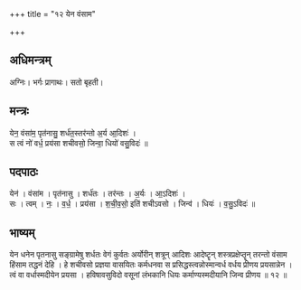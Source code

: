 +++
title = "१२ येन वंसाम"

+++
## अधिमन्त्रम्
अग्निः। भर्गः प्रागाथः। सतो बृहती।

## मन्त्रः
येन॒ वंसा॑म॒ पृत॑नासु॒ शर्ध॑त॒स्तर॑न्तो अ॒र्य आ॒दिशः॑ ।  
स त्वं नो॑ वर्ध॒ प्रय॑सा शचीवसो॒ जिन्वा॒ धियो॑ वसु॒विदः॑ ॥

## पदपाठः
येन॑ । वंसा॑म । पृत॑नासु । शर्ध॑तः । तर॑न्तः । अ॒र्यः । आ॒ऽदिशः॑ ।  
सः । त्वम् । नः॒ । व॒र्ध॒ । प्रय॑सा । श॒ची॒व॒सो॒ इति॑ शचीऽवसो । जिन्व॑ । धियः॑ । व॒सु॒ऽविदः॑ ॥

## भाष्यम्
येन धनेन पृतनासु सङ्ग्रामेषु शर्धतः वेगं कुर्वतः अर्योरीन् शत्रून् आदिशः आदेष्टॄन् शस्त्रप्रक्षेप्तॄन् तरन्तो वंसाम हिंसाम तद्धनं देहि । हे शचीवसो प्रज्ञया वासयितः कर्मधनवा स प्रसिद्धस्त्वन्नोस्मान्वर्ध वर्धय प्रीणय प्रयसान्नेन । त्वं वा वर्धास्मदीयेन प्रयसा । हविषावसुविदो वसूनां लंभकानि धियः कर्माण्यस्मदीयानि जिन्व प्रीणय ॥ १२ ॥